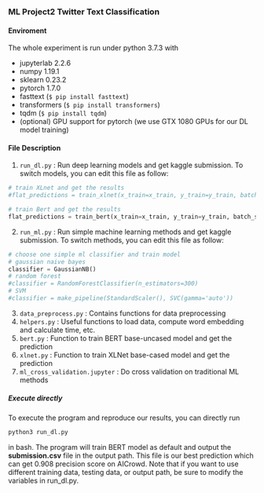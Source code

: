 ### ML Project2 Twitter Text Classification

#### Enviroment

The whole experiment is run under python 3.7.3 with
- jupyterlab 2.2.6
- numpy 1.19.1
- sklearn 0.23.2
- pytorch 1.7.0
- fasttext (```$ pip install fasttext```)
- transformers (```$ pip install transformers```)
- tqdm (```$ pip install tqdm```)
- (optional) GPU support for pytorch (we use GTX 1080 GPUs for our DL model training)

#### File Description

1. ```run_dl.py``` : Run deep learning models and get kaggle submission. To switch models, you can edit this file as follow:
```python
# train XLnet and get the results
#flat_predictions = train_xlnet(x_train=x_train, y_train=y_train, batch_size=32, lr=2e-5, epochs=3, ids=ids, x_test=x_test)

# train Bert and get the results
flat_predictions = train_bert(x_train=x_train, y_train=y_train, batch_size=32, lr=2e-5, epochs=4, ids=ids, x_test=x_test)

```
2. ```run_ml.py``` : Run simple machine learning methods and get kaggle submission. To switch methods, you can edit this file as follow:
```python
# choose one simple ml classifier and train model
# gaussian naive bayes
classifier = GaussianNB()
# random forest
#classifier = RandomForestClassifier(n_estimators=300)
# SVM
#classifier = make_pipeline(StandardScaler(), SVC(gamma='auto'))

```
3. ```data_preprocess.py``` : Contains functions for data preprocessing
4. ```helpers.py``` : Useful functions to load data, compute word embedding and calculate time, etc.
5. ```bert.py``` : Function to train BERT base-uncased model and get the prediction 
6. ```xlnet.py``` : Function to train XLNet base-cased model and get the prediction
7. ```ml_cross_validation.jupyter``` : Do cross validation on traditional ML methods

##### Execute directly

To execute the program and reproduce our results, you can directly run
```bash
python3 run_dl.py
```
in bash. The program will train BERT model as default and output the __submission.csv__ file in the output path. This file is our best prediction which can get 0.908 precision score on AICrowd. Note that if you want to use different training data, testing data, or output path, be sure to modify the variables in run_dl.py.

